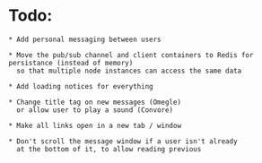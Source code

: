 # Todo:
    * Add personal messaging between users
    
    * Move the pub/sub channel and client containers to Redis for persistance (instead of memory) 
      so that multiple node instances can access the same data

    * Add loading notices for everything
    
    * Change title tag on new messages (Omegle)
      or allow user to play a sound (Convore)
      
    * Make all links open in a new tab / window
    
    * Don't scroll the message window if a user isn't already
      at the bottom of it, to allow reading previous
